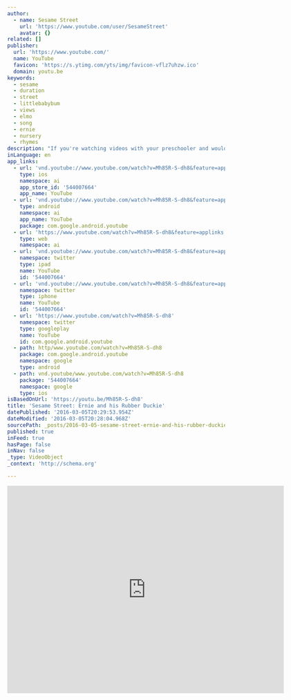 ```yaml
---
author:
  - name: Sesame Street
    url: 'https://www.youtube.com/user/SesameStreet'
    avatar: {}
related: []
publisher:
  url: 'https://www.youtube.com/'
  name: YouTube
  favicon: 'https://s.ytimg.com/yts/img/favicon-vflz7uhzw.ico'
  domain: youtu.be
keywords:
  - sesame
  - duration
  - street
  - littlebabybum
  - views
  - elmo
  - song
  - ernie
  - nursery
  - rhymes
description: "If you're watching videos with your preschooler and would like to do so in a safe, child-friendly environment, please join us at http://www.sesamestreet.org In this clip, Ernie sings to his rubber duck in the bath. Sesame Street is a production of Sesame Workshop, a nonprofit educational organization which also produces Pinky Dinky Doo, The Electric Company, and other programs for children around the world."
inLanguage: en
app_links:
  - url: 'vnd.youtube://www.youtube.com/watch?v=Mh85R-S-dh8&feature=applinks'
    type: ios
    namespace: ai
    app_store_id: '544007664'
    app_name: YouTube
  - url: 'vnd.youtube://www.youtube.com/watch?v=Mh85R-S-dh8&feature=applinks'
    type: android
    namespace: ai
    app_name: YouTube
    package: com.google.android.youtube
  - url: 'https://www.youtube.com/watch?v=Mh85R-S-dh8&feature=applinks'
    type: web
    namespace: ai
  - url: 'vnd.youtube://www.youtube.com/watch?v=Mh85R-S-dh8&feature=applinks'
    namespace: twitter
    type: ipad
    name: YouTube
    id: '544007664'
  - url: 'vnd.youtube://www.youtube.com/watch?v=Mh85R-S-dh8&feature=applinks'
    namespace: twitter
    type: iphone
    name: YouTube
    id: '544007664'
  - url: 'https://www.youtube.com/watch?v=Mh85R-S-dh8'
    namespace: twitter
    type: googleplay
    name: YouTube
    id: com.google.android.youtube
  - path: http/www.youtube.com/watch?v=Mh85R-S-dh8
    package: com.google.android.youtube
    namespace: google
    type: android
  - path: vnd.youtube/www.youtube.com/watch?v=Mh85R-S-dh8
    package: '544007664'
    namespace: google
    type: ios
isBasedOnUrl: 'https://youtu.be/Mh85R-S-dh8'
title: 'Sesame Street: Ernie and his Rubber Duckie'
datePublished: '2016-03-05T20:29:53.954Z'
dateModified: '2016-03-05T20:28:04.968Z'
sourcePath: _posts/2016-03-05-sesame-street-ernie-and-his-rubber-duckie.md
published: true
inFeed: true
hasPage: false
inNav: false
_type: VideoObject
_context: 'http://schema.org'

---
```

<iframe src="https://cdn.embedly.com/widgets/media.html?src=https%3A%2F%2Fwww.youtube.com%2Fembed%2FMh85R-S-dh8%3Ffeature%3Doembed&amp;url=https%3A%2F%2Fwww.youtube.com%2Fwatch%3Fv%3DMh85R-S-dh8%26feature%3Dyoutu.be&amp;image=https%3A%2F%2Fi.ytimg.com%2Fvi%2FMh85R-S-dh8%2Fhqdefault.jpg&amp;key=b7d04c9b404c499eba89ee7072e1c4f7&amp;type=text%2Fhtml&amp;schema=youtube" width="640" height="480" scrolling="no" frameborder="0" allowfullscreen="allowfullscreen" style=""></iframe>